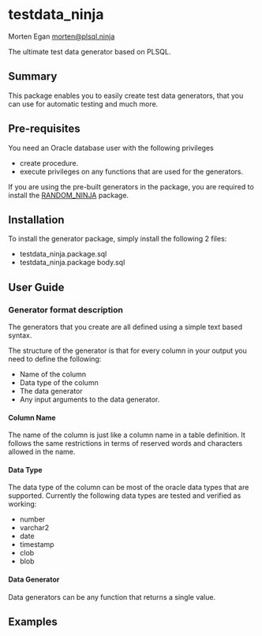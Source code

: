 # testdata_ninja
Morten Egan <morten@plsql.ninja>

The ultimate test data generator based on PLSQL.

## Summary

This package enables you to easily create test data generators, that you can use for automatic testing and much more.

## Pre-requisites

You need an Oracle database user with the following privileges

- create procedure.
- execute privileges on any functions that are used for the generators.

If you are using the pre-built generators in the package, you are required to install the [RANDOM_NINJA](https://github.com/morten-egan/random_ninja) package.

## Installation

To install the generator package, simply install the following 2 files:

- testdata_ninja.package.sql
- testdata_ninja.package body.sql

## User Guide

### Generator format description

The generators that you create are all defined using a simple text based syntax.

The structure of the generator is that for every column in your output you need to define the following:

- Name of the column
- Data type of the column
- The data generator
- Any input arguments to the data generator.

 #### Column Name
 The name of the column is just like a column name in a table definition. It follows the same restrictions in terms of reserved words and characters allowed in the name.

 #### Data Type
 The data type of the column can be most of the oracle data types that are supported. Currently the following data types are tested and verified as working:

 - number
 - varchar2
 - date
 - timestamp
 - clob
 - blob

 #### Data Generator
 Data generators can be any function that returns a single value.

## Examples
